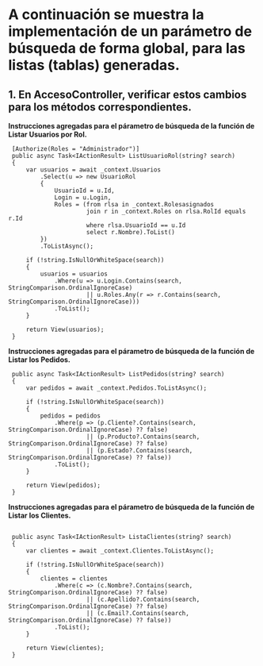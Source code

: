 # A continuación se muestra la implementación de un parámetro de búsqueda de forma global, para las listas (tablas) generadas.

## 1. En AccesoController, verificar estos cambios para los métodos correspondientes.
**Instrucciones agregadas para el párametro de búsqueda de la función de Listar Usuarios por Rol.**

```
 [Authorize(Roles = "Administrador")]
 public async Task<IActionResult> ListUsuarioRol(string? search)
 {
     var usuarios = await _context.Usuarios
         .Select(u => new UsuarioRol
         {
             UsuarioId = u.Id,
             Login = u.Login,
             Roles = (from rlsa in _context.Rolesasignados
                      join r in _context.Roles on rlsa.RolId equals r.Id
                      where rlsa.UsuarioId == u.Id
                      select r.Nombre).ToList()
         })
         .ToListAsync();

     if (!string.IsNullOrWhiteSpace(search))
     {
         usuarios = usuarios
             .Where(u => u.Login.Contains(search, StringComparison.OrdinalIgnoreCase)
                      || u.Roles.Any(r => r.Contains(search, StringComparison.OrdinalIgnoreCase)))
             .ToList();
     }

     return View(usuarios);
 }

```

**Instrucciones agregadas para el párametro de búsqueda de la función de Listar los Pedidos.**

```
 public async Task<IActionResult> ListPedidos(string? search)
 {
     var pedidos = await _context.Pedidos.ToListAsync();

     if (!string.IsNullOrWhiteSpace(search))
     {
         pedidos = pedidos
             .Where(p => (p.Cliente?.Contains(search, StringComparison.OrdinalIgnoreCase) ?? false)
                      || (p.Producto?.Contains(search, StringComparison.OrdinalIgnoreCase) ?? false)
                      || (p.Estado?.Contains(search, StringComparison.OrdinalIgnoreCase) ?? false))
             .ToList();
     }

     return View(pedidos);
 }
```

**Instrucciones agregadas para el párametro de búsqueda de la función de Listar los Clientes.**

```

 public async Task<IActionResult> ListaClientes(string? search)
 {
     var clientes = await _context.Clientes.ToListAsync();

     if (!string.IsNullOrWhiteSpace(search))
     {
         clientes = clientes
             .Where(c => (c.Nombre?.Contains(search, StringComparison.OrdinalIgnoreCase) ?? false)
                      || (c.Apellido?.Contains(search, StringComparison.OrdinalIgnoreCase) ?? false)
                      || (c.Email?.Contains(search, StringComparison.OrdinalIgnoreCase) ?? false))
             .ToList();
     }

     return View(clientes);
 }
```
